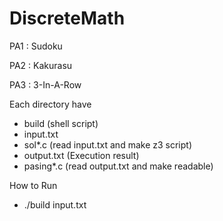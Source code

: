 # DiscreteMath

PA1 : Sudoku

PA2 : Kakurasu

PA3 : 3-In-A-Row

Each directory have 
 - build (shell script)
 - input.txt
 - sol*.c (read input.txt and make z3 script)
 - output.txt (Execution result)
 - pasing*.c (read output.txt and make readable)

How to Run
 - ./build input.txt
